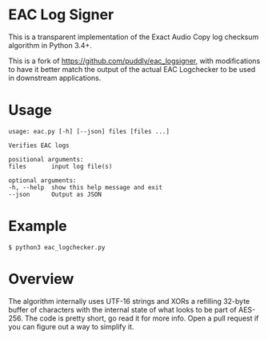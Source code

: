 # EAC Log Signer

This is a transparent implementation of the Exact Audio Copy log checksum algorithm in Python 3.4+.

This is a fork of https://github.com/puddly/eac_logsigner, with modifications to have it
better match the output of the actual EAC Logchecker to be used in downstream applications.

# Usage

    usage: eac.py [-h] [--json] files [files ...]

    Verifies EAC logs

    positional arguments:
    files       input log file(s)

    optional arguments:
    -h, --help  show this help message and exit
    --json      Output as JSON

# Example

    $ python3 eac_logchecker.py


# Overview

The algorithm internally uses UTF-16 strings and XORs a refilling 32-byte buffer of characters with the internal state of what looks to be part of AES-256. The code is pretty short, go read it for more info. Open a pull request if you can figure out a way to simplify it.
